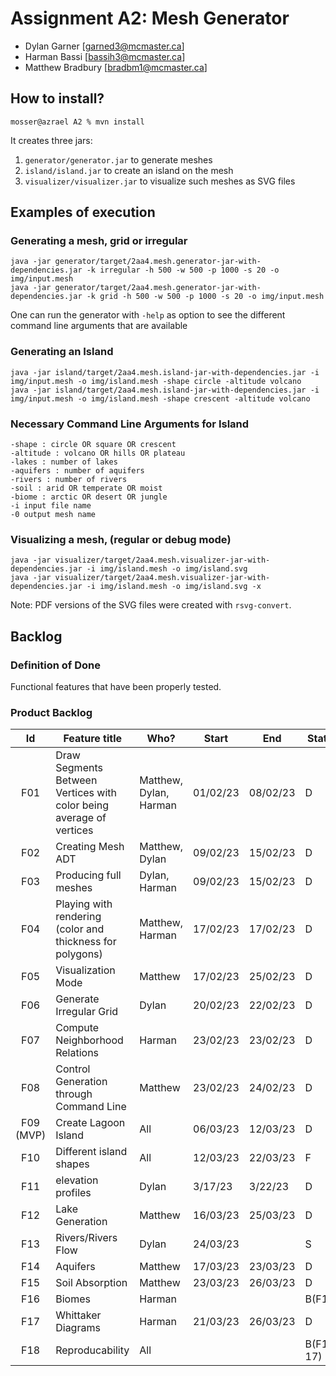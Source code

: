 
# Assignment A2: Mesh Generator

  - Dylan Garner [garned3@mcmaster.ca]
  - Harman Bassi [bassih3@mcmaster.ca]
  - Matthew Bradbury [bradbm1@mcmaster.ca]

## How to install?

```
mosser@azrael A2 % mvn install
```

It creates three jars:

  1. `generator/generator.jar` to generate meshes
  2. `island/island.jar` to create an island on the mesh
  3. `visualizer/visualizer.jar` to visualize such meshes as SVG files
## Examples of execution

### Generating a mesh, grid or irregular

```
java -jar generator/target/2aa4.mesh.generator-jar-with-dependencies.jar -k irregular -h 500 -w 500 -p 1000 -s 20 -o img/input.mesh
java -jar generator/target/2aa4.mesh.generator-jar-with-dependencies.jar -k grid -h 500 -w 500 -p 1000 -s 20 -o img/input.mesh
```

One can run the generator with `-help` as option to see the different command line arguments that are available

### Generating an Island
```
java -jar island/target/2aa4.mesh.island-jar-with-dependencies.jar -i img/input.mesh -o img/island.mesh -shape circle -altitude volcano
java -jar island/target/2aa4.mesh.island-jar-with-dependencies.jar -i img/input.mesh -o img/island.mesh -shape crescent -altitude volcano

```
### Necessary Command Line Arguments for Island
```
-shape : circle OR square OR crescent
-altitude : volcano OR hills OR plateau
-lakes : number of lakes
-aquifers : number of aquifers
-rivers : number of rivers
-soil : arid OR temperate OR moist
-biome : arctic OR desert OR jungle
-i input file name
-0 output mesh name

```

### Visualizing a mesh, (regular or debug mode)

```
java -jar visualizer/target/2aa4.mesh.visualizer-jar-with-dependencies.jar -i img/island.mesh -o img/island.svg
java -jar visualizer/target/2aa4.mesh.visualizer-jar-with-dependencies.jar -i img/island.mesh -o img/island.svg -x
```

Note: PDF versions of the SVG files were created with `rsvg-convert`.

## Backlog

### Definition of Done

Functional features that have been properly tested.

### Product Backlog

| Id | Feature title | Who? | Start | End | Status |
|:--:|---------------|------|-------|-----|--------|
| F01   |  Draw Segments Between Vertices with color being average of vertices |  Matthew, Dylan, Harman    |  01/02/23  | 08/02/23 | D |
| F02   |  Creating Mesh ADT | Matthew, Dylan | 09/02/23 | 15/02/23 | D |
| F03   | Producing full meshes | Dylan, Harman | 09/02/23 | 15/02/23 | D |
| F04   | Playing with rendering (color and thickness for polygons) | Matthew, Harman | 17/02/23 | 17/02/23 | D | 
| F05   | Visualization Mode | Matthew | 17/02/23 | 25/02/23 | D |
| F06   | Generate Irregular Grid | Dylan |20/02/23 |22/02/23 | D |
| F07   | Compute Neighborhood Relations | Harman | 23/02/23 | 23/02/23 | D |
| F08   | Control Generation through Command Line | Matthew | 23/02/23 | 24/02/23 | D |
| F09 (MVP) | Create Lagoon Island  | All | 06/03/23 | 12/03/23 | D |
| F10 | Different island shapes | All | 12/03/23 | 22/03/23 | F |
| F11 | elevation profiles | Dylan | 3/17/23 | 3/22/23 | D |
| F12 | Lake Generation | Matthew | 16/03/23 | 25/03/23 | D |
| F13 | Rivers/Rivers Flow | Dylan | 24/03/23 | | S |
| F14 | Aquifers | Matthew | 17/03/23 | 23/03/23 | D |
| F15 | Soil Absorption | Matthew | 23/03/23 | 26/03/23 | D | 
| F16 | Biomes | Harman | | | B(F17) |
| F17 | Whittaker Diagrams | Harman | 21/03/23 | 26/03/23 | D |
| F18 | Reproducability | All | | | B(F10-17) |  



